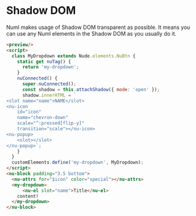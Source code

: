 # Shadow DOM

Numl makes usage of Shadow DOM transparent as possible. It means you can use any Numl elements in the Shadow DOM as you usually do it.

```html
<preview/>
<script>
  class MyDropdown extends Nude.elements.NuBtn {
    static get nuTag() {
      return 'my-dropdown';
    }
    nuConnected() {
      super.nuConnected();
      const shadow = this.attachShadow({ mode: 'open' });
      shadow.innerHTML = `
<slot name="name">NAME</slot>
<nu-icon
	id="icon"
	name="chevron-down"
	scale="^:pressed[flip-y]"
	transition="scale"></nu-icon>
<nu-popup>
	<slot></slot>
</nu-popup>`;
    }
  }
  customElements.define('my-dropdown', MyDropdown);
</script>
<nu-block padding="3.5 bottom">
  <nu-attrs for="$icon" color="special"></nu-attrs>
  <my-dropdown>
      <nu-el slot="name">Title</nu-el>
    content!
  </my-dropdown>
</nu-block>
```
